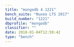 ```yaml
---
title: "mongodb 4 1221"
bench_suite: "Nuxeo LTS 2017"
build_number: "1221"
dbprofile: "mongodb"
classifier: ""
date: 2018-01-04T12:59:42
type: "bench"
---
```

